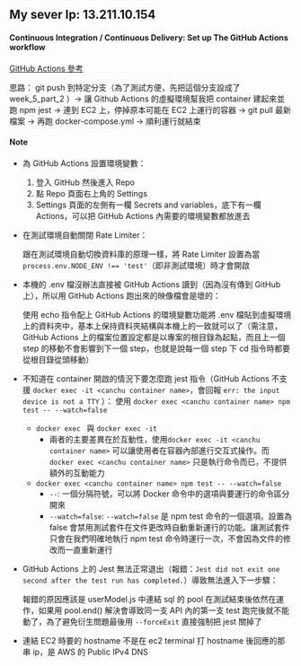 ## My sever Ip: 13.211.10.154

#### Continuous Integration / Continuous Delivery: Set up The GitHub Actions workflow

[GitHub Actions 參考](https://github.com/azole/cicd-test/blob/main/.github/workflows/build.yml)

思路：
git push 到特定分支（為了測試方便，先把這個分支設成了 week_5_part_2 ）-> 讓 Github Actions 的虛擬環境幫我把 container 建起來並跑 npm jest -> 連到 EC2 上，停掉原本可能在 EC2 上運行的容器 -> git pull 最新檔案 -> 再跑 docker-compose.yml -> 順利運行就結束

#### Note

- 為 GitHub Actions 設置環境變數：

  1.  登入 GitHub 然後進入 Repo
  1.  點 Repo 頁面右上角的 Settings
  1.  Settings 頁面的左側有一欄 Secrets and variables，底下有一欄 Actions，可以把 GitHub Actions 內需要的環境變數都放進去

- 在測試環境自動關閉 Rate Limiter：

  跟在測試環境自動切換資料庫的原理一樣，將 Rate Limiter 設置為當 `process.env.NODE_ENV !== 'test'`（即非測試環境）時才會開啟

- 本機的 .env 檔沒辦法直接被 GitHub Actions 讀到（因為沒有傳到 GitHub 上），所以用 GitHub Actions 跑出來的映像檔會是壞的：

  使用 echo 指令配上 GitHub Actions 的環境變數功能將 .env 檔貼到虛擬環境上的資料夾中，基本上保持資料夾結構與本機上的一致就可以了（需注意， GitHub Actions 上的檔案位置設定都是以專案的根目錄為起點，而且上一個 step 的移動不會影響到下一個 step，也就是說每一個 step 下 cd 指令時都要從根目錄從頭移動）

- 不知道在 container 開啟的情況下要怎麼跑 jest 指令（GitHub Actions 不支援 `docker exec -it <canchu container name>`，會回報 `err: the input device is not a TTY` ）：
  使用 `docker exec <canchu container name> npm test -- --watch=false`

  - `docker exec ` 與 `docker exec -it `
    - 兩者的主要差異在於互動性，使用`docker exec -it <canchu container name>` 可以讓使用者在容器內部進行交互式操作。而 `docker exec <canchu container name>` 只是執行命令而已，不提供額外的互動能力
  - `docker exec <canchu container name> npm test -- --watch=false`
    - `--`: 一個分隔符號，可以將 Docker 命令中的選項與要運行的命令區分開來
    - `--watch=false`: `--watch=false` 是 npm test 命令的一個選項。設置為 false 會禁用測試套件在文件更改時自動重新運行的功能。讓測試套件只會在我們明確地執行 npm test 命令時運行一次，不會因為文件的修改而一直重新運行

- GitHub Actions 上的 Jest 無法正常退出（報錯：`Jest did not exit one second after the test run has completed.`）導致無法進入下一步驟：

  報錯的原因應該是 userModel.js 中連結 sql 的 pool 在測試結束後依然在運作，如果用 pool.end() 解決會導致同一支 API 內的第一支 test 跑完後就不能動了，為了避免衍生問題最後用 `--forceExit` 直接強制把 jest 關掉了

- 連結 EC2 時要的 hostname 不是在 ec2 terminal 打 hostname 後回應的那串 ip，是 AWS 的 Public IPv4 DNS
